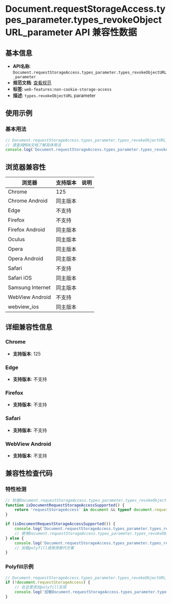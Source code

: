 # Document.requestStorageAccess.types_parameter.types_revokeObjectURL_parameter API 兼容性数据

## 基本信息

- **API名称**: `Document.requestStorageAccess.types_parameter.types_revokeObjectURL_parameter`
- **规范文档**: [查看规范](https://privacycg.github.io/saa-non-cookie-storage/#dom-storageaccesstypes-revokeobjecturl)
- **标签**: `web-features:non-cookie-storage-access`
- **描述**: `types.revokeObjectURL` parameter

## 使用示例

### 基本用法

```javascript
// Document.requestStorageAccess.types_parameter.types_revokeObjectURL_parameter 使用示例
// 请查阅MDN文档了解具体用法
console.log('Document.requestStorageAccess.types_parameter.types_revokeObjectURL_parameter API');
```

## 浏览器兼容性

| 浏览器 | 支持版本 | 说明 |
|--------|----------|------|
| Chrome | 125 |  |
| Chrome Android | 同主版本 |  |
| Edge | 不支持 |  |
| Firefox | 不支持 |  |
| Firefox Android | 同主版本 |  |
| Oculus | 同主版本 |  |
| Opera | 同主版本 |  |
| Opera Android | 同主版本 |  |
| Safari | 不支持 |  |
| Safari iOS | 同主版本 |  |
| Samsung Internet | 同主版本 |  |
| WebView Android | 不支持 |  |
| webview_ios | 同主版本 |  |

## 详细兼容性信息

### Chrome

- **支持版本**: 125

### Edge

- **支持版本**: 不支持

### Firefox

- **支持版本**: 不支持

### Safari

- **支持版本**: 不支持

### WebView Android

- **支持版本**: 不支持

## 兼容性检查代码

### 特性检测

```javascript
// 检查Document.requestStorageAccess.types_parameter.types_revokeObjectURL_parameter是否支持
function isDocumentRequestStorageAccessSupported() {
    return 'requestStorageAccess' in document && typeof document.requestStorageAccess === 'function';
}

if (isDocumentRequestStorageAccessSupported()) {
    console.log('Document.requestStorageAccess.types_parameter.types_revokeObjectURL_parameter 支持');
    // 使用Document.requestStorageAccess.types_parameter.types_revokeObjectURL_parameter
} else {
    console.log('Document.requestStorageAccess.types_parameter.types_revokeObjectURL_parameter 不支持，需要polyfill');
    // 加载polyfill或使用替代方案
}
```

### Polyfill示例

```javascript
// Document.requestStorageAccess.types_parameter.types_revokeObjectURL_parameter polyfill
if (!document.requestStorageAccess) {
    // 在这里添加polyfill实现
    console.log('加载Document.requestStorageAccess.types_parameter.types_revokeObjectURL_parameter polyfill');
}
```


